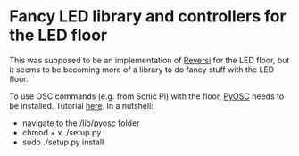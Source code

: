 # Fancy LED library and controllers for the LED floor

This was supposed to be an implementation of [Reversi](https://en.wikipedia.org/wiki/Reversi) for the LED floor, but it seems to be becoming more of a library to do fancy stuff with the LED floor.

To use OSC commands (e.g. from Sonic Pi) with the floor, [PyOSC](https://github.com/IanShelanskey/pyosc) needs to be installed.
Tutorial [here](https://ianshelanskey.com/2014/08/11/raspberry-pi-and-osc-part-1/d). In  a nutshell:

- navigate to the /lib/pyosc folder
- chmod + x ./setup.py
- sudo ./setup.py install

